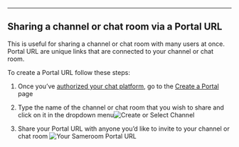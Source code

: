 ---

## Sharing a channel or chat room via a Portal URL

This is useful for sharing a channel or chat room with many users at once. Portal URL are unique links that are connected to your channel or chat room. 

To create a Portal URL follow these steps:

1. Once you’ve [authorized your chat platform](/getting-started/en/authorization/README), go to the <a href="https://sameroom.io/#/create-a-portal" target="_blank">Create a Portal</a> page

2. Type the name of the channel or chat room that you wish to share and click on it in the dropdown menu![Create or Select Channel](https://in.kato.im/36d49554b752b7144051ab70fb3db836b3e74edbbc60efbd62bed1009577403c/Sameroom%20Create%20Slack%20Portal%20copy.png)

3. Share your Portal URL with anyone you’d like to invite to your channel or chat room
![Your Sameroom Portal URL](https://in.kato.im/a8f289cbda01c4f320e8c565cfaa3586c019c35099df3a014cabc896ddcfc63e/Sameroom%20Create%20Portal%20Success%20copy.png)
